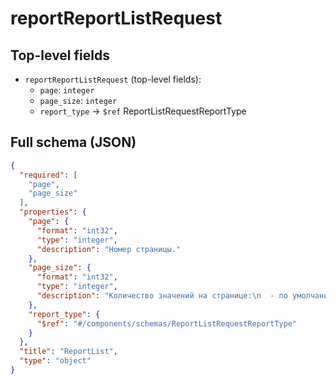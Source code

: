 # reportReportListRequest

## Top-level fields
- `reportReportListRequest` (top-level fields):
  - `page`: `integer`
  - `page_size`: `integer`
  - `report_type` → `$ref` ReportListRequestReportType

## Full schema (JSON)
```json
{
  "required": [
    "page",
    "page_size"
  ],
  "properties": {
    "page": {
      "format": "int32",
      "type": "integer",
      "description": "Номер страницы."
    },
    "page_size": {
      "format": "int32",
      "type": "integer",
      "description": "Количество значений на странице:\n  - по умолчанию — 100,\n  - маĸсимальное значение — 1000.\n"
    },
    "report_type": {
      "$ref": "#/components/schemas/ReportListRequestReportType"
    }
  },
  "title": "ReportList",
  "type": "object"
}
```
